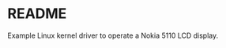 # README #

Example Linux kernel driver to operate a Nokia 5110 LCD display.

[Kernel Headers]: https://www.raspberrypi.org/documentation/linux/kernel/headers.md
[Tutorial]: https://blog.fazibear.me/the-beginners-guide-to-linux-kernel-module-raspberry-pi-and-led-matrix-790e8236e8e9
